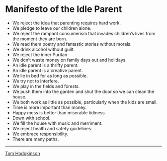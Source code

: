 # Manifesto of the Idle Parent

* We reject the idea that parenting requires hard work.
* We pledge to leave our children alone.
* We reject the rampant consumerism that invades children’s lives from the moment they are born.
* We read them poetry and fantastic stories without morals.
* We drink alcohol without guilt.
* We reject the inner Puritan.
* We don’t waste money on family days out and holidays.
* An idle parent is a thrifty parent.
* An idle parent is a creative parent.
* We lie in bed for as long as possible.
* We try not to interfere.
* We play in the fields and forests.
* We push them into the garden and shut the door so we can clean the house.
* We both work as little as possible, particularly when the kids are small.
* Time is more important than money.
* Happy mess is better than miserable tidiness.
* Down with school.
* We fill the house with music and merriment.
* We reject health and safety guidelines.
* We embrace responsibility.
* There are many paths.

---

[Tom Hodgkinson](https://amazon.com/dp/1585428000)